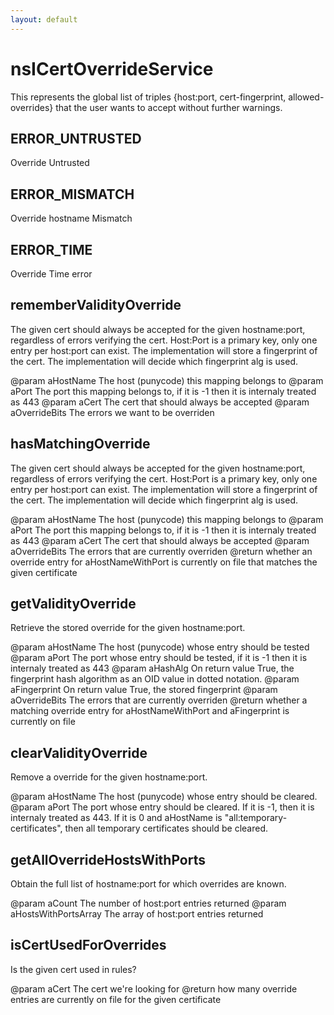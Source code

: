 ```yaml
---
layout: default
---
```


# nsICertOverrideService #

This represents the global list of triples
  {host:port, cert-fingerprint, allowed-overrides} 
that the user wants to accept without further warnings. 


## ERROR_UNTRUSTED ##

 Override Untrusted


## ERROR_MISMATCH ##

 Override hostname Mismatch


## ERROR_TIME ##

 Override Time error


## rememberValidityOverride ##

 The given cert should always be accepted for the given hostname:port,
 regardless of errors verifying the cert.
 Host:Port is a primary key, only one entry per host:port can exist.
 The implementation will store a fingerprint of the cert.
 The implementation will decide which fingerprint alg is used.

 @param aHostName The host (punycode) this mapping belongs to
 @param aPort The port this mapping belongs to, if it is -1 then it 
         is internaly treated as 443
 @param aCert The cert that should always be accepted
 @param aOverrideBits The errors we want to be overriden


## hasMatchingOverride ##

 The given cert should always be accepted for the given hostname:port,
 regardless of errors verifying the cert.
 Host:Port is a primary key, only one entry per host:port can exist.
 The implementation will store a fingerprint of the cert.
 The implementation will decide which fingerprint alg is used.

 @param aHostName The host (punycode) this mapping belongs to
 @param aPort The port this mapping belongs to, if it is -1 then it 
         is internaly treated as 443
 @param aCert The cert that should always be accepted
 @param aOverrideBits The errors that are currently overriden
 @return whether an override entry for aHostNameWithPort is currently on file
         that matches the given certificate


## getValidityOverride ##

 Retrieve the stored override for the given hostname:port.

 @param aHostName The host (punycode) whose entry should be tested
 @param aPort The port whose entry should be tested, if it is -1 then it 
         is internaly treated as 443
 @param aHashAlg On return value True, the fingerprint hash algorithm
                 as an OID value in dotted notation.
 @param aFingerprint On return value True, the stored fingerprint 
 @param aOverrideBits The errors that are currently overriden
 @return whether a matching override entry for aHostNameWithPort 
         and aFingerprint is currently on file


## clearValidityOverride ##

 Remove a override for the given hostname:port.

 @param aHostName The host (punycode) whose entry should be cleared.
 @param aPort The port whose entry should be cleared.
              If it is -1, then it is internaly treated as 443.
              If it is 0 and aHostName is "all:temporary-certificates",
              then all temporary certificates should be cleared.


## getAllOverrideHostsWithPorts ##

 Obtain the full list of hostname:port for which overrides are known.

 @param aCount The number of host:port entries returned
 @param aHostsWithPortsArray The array of host:port entries returned


## isCertUsedForOverrides ##

 Is the given cert used in rules?

 @param aCert The cert we're looking for
 @return how many override entries are currently on file
         for the given certificate

